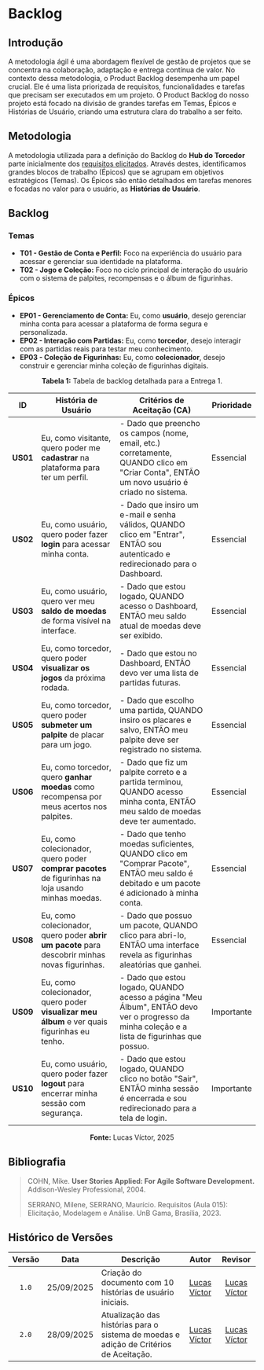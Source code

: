 # Backlog

## Introdução

A metodologia ágil é uma abordagem flexível de gestão de projetos que se concentra na colaboração, adaptação e entrega contínua de valor. No contexto dessa metodologia, o Product Backlog desempenha um papel crucial. Ele é uma lista priorizada de requisitos, funcionalidades e tarefas que precisam ser executados em um projeto. O Product Backlog do nosso projeto está focado na divisão de grandes tarefas em Temas, Épicos e Histórias de Usuário, criando uma estrutura clara do trabalho a ser feito.

## Metodologia

A metodologia utilizada para a definição do Backlog do **Hub do Torcedor** parte inicialmente dos [requisitos elicitados](requisitos_elicitados.md). Através destes, identificamos grandes blocos de trabalho (Épicos) que se agrupam em objetivos estratégicos (Temas). Os Épicos são então detalhados em tarefas menores e focadas no valor para o usuário, as **Histórias de Usuário**.

## Backlog

### Temas

* **T01 - Gestão de Conta e Perfil:** Foco na experiência do usuário para acessar e gerenciar sua identidade na plataforma.
* **T02 - Jogo e Coleção:** Foco no ciclo principal de interação do usuário com o sistema de palpites, recompensas e o álbum de figurinhas.

### Épicos

* **EP01 - Gerenciamento de Conta:** Eu, como **usuário**, desejo gerenciar minha conta para acessar a plataforma de forma segura e personalizada.
* **EP02 - Interação com Partidas:** Eu, como **torcedor**, desejo interagir com as partidas reais para testar meu conhecimento.
* **EP03 - Coleção de Figurinhas:** Eu, como **colecionador**, desejo construir e gerenciar minha coleção de figurinhas digitais.

<div align="center">
<p><b>Tabela 1:</b> Tabela de backlog detalhada para a Entrega 1.</p>
</div>

<table>
  <thead>
    <tr>
      <th>ID</th>
      <th>História de Usuário</th>
      <th>Critérios de Aceitação (CA)</th>
      <th>Prioridade</th>
    </tr>
  </thead>
  <tbody>
    <tr>
      <td><b>US01</b></td>
      <td>Eu, como visitante, quero poder me <b>cadastrar</b> na plataforma para ter um perfil.</td>
      <td>- Dado que preencho os campos (nome, email, etc.) corretamente, QUANDO clico em "Criar Conta", ENTÃO um novo usuário é criado no sistema.</td>
      <td>Essencial</td>
    </tr>
    <tr>
      <td><b>US02</b></td>
      <td>Eu, como usuário, quero poder fazer <b>login</b> para acessar minha conta.</td>
      <td>- Dado que insiro um e-mail e senha válidos, QUANDO clico em "Entrar", ENTÃO sou autenticado e redirecionado para o Dashboard.</td>
      <td>Essencial</td>
    </tr>
    <tr>
      <td><b>US03</b></td>
      <td>Eu, como usuário, quero ver meu <b>saldo de moedas</b> de forma visível na interface.</td>
      <td>- Dado que estou logado, QUANDO acesso o Dashboard, ENTÃO meu saldo atual de moedas deve ser exibido.</td>
      <td>Essencial</td>
    </tr>
    <tr>
      <td><b>US04</b></td>
      <td>Eu, como torcedor, quero poder <b>visualizar os jogos</b> da próxima rodada.</td>
      <td>- Dado que estou no Dashboard, ENTÃO devo ver uma lista de partidas futuras.</td>
      <td>Essencial</td>
    </tr>
    <tr>
      <td><b>US05</b></td>
      <td>Eu, como torcedor, quero poder <b>submeter um palpite</b> de placar para um jogo.</td>
      <td>- Dado que escolho uma partida, QUANDO insiro os placares e salvo, ENTÃO meu palpite deve ser registrado no sistema.</td>
      <td>Essencial</td>
    </tr>
    <tr>
      <td><b>US06</b></td>
      <td>Eu, como torcedor, quero <b>ganhar moedas</b> como recompensa por meus acertos nos palpites.</td>
      <td>- Dado que fiz um palpite correto e a partida terminou, QUANDO acesso minha conta, ENTÃO meu saldo de moedas deve ter aumentado.</td>
      <td>Essencial</td>
    </tr>
     <tr>
      <td><b>US07</b></td>
      <td>Eu, como colecionador, quero poder <b>comprar pacotes</b> de figurinhas na loja usando minhas moedas.</td>
      <td>- Dado que tenho moedas suficientes, QUANDO clico em "Comprar Pacote", ENTÃO meu saldo é debitado e um pacote é adicionado à minha conta.</td>
      <td>Essencial</td>
    </tr>
     <tr>
      <td><b>US08</b></td>
      <td>Eu, como colecionador, quero poder <b>abrir um pacote</b> para descobrir minhas novas figurinhas.</td>
      <td>- Dado que possuo um pacote, QUANDO clico para abri-lo, ENTÃO uma interface revela as figurinhas aleatórias que ganhei.</td>
      <td>Essencial</td>
    </tr>
    <tr>
      <td><b>US09</b></td>
      <td>Eu, como colecionador, quero poder <b>visualizar meu álbum</b> e ver quais figurinhas eu tenho.</td>
      <td>- Dado que estou logado, QUANDO acesso a página "Meu Álbum", ENTÃO devo ver o progresso da minha coleção e a lista de figurinhas que possuo.</td>
      <td>Importante</td>
    </tr>
    <tr>
      <td><b>US10</b></td>
      <td>Eu, como usuário, quero poder fazer <b>logout</b> para encerrar minha sessão com segurança.</td>
      <td>- Dado que estou logado, QUANDO clico no botão "Sair", ENTÃO minha sessão é encerrada e sou redirecionado para a tela de login.</td>
      <td>Importante</td>
    </tr>
  </tbody>
</table>

<div align="center">
<p><b>Fonte:</b> Lucas Víctor, 2025</p>
</div>

## Bibliografia

> COHN, Mike. **User Stories Applied: For Agile Software Development.** Addison-Wesley Professional, 2004.
>
> SERRANO, Milene, SERRANO, Maurício. Requisitos (Aula 015): Elicitação, Modelagem e Análise. UnB Gama, Brasília, 2023.

## Histórico de Versões

| Versão | Data | Descrição | Autor | Revisor |
| :----: | :------------: | ----------------------------------------------------------------------- | :---------: | :---------: |
| `1.0` | 25/09/2025 | Criação do documento com 10 histórias de usuário iniciais. | [Lucas Víctor](https://github.com/Lucas13032003) | [Lucas Víctor](https://github.com/Lucas13032003) |
| `2.0` | 28/09/2025 | Atualização das histórias para o sistema de moedas e adição de Critérios de Aceitação. | [Lucas Víctor](https://github.com/Lucas13032003) | [Lucas Víctor](https://github.com/Lucas13032003) |